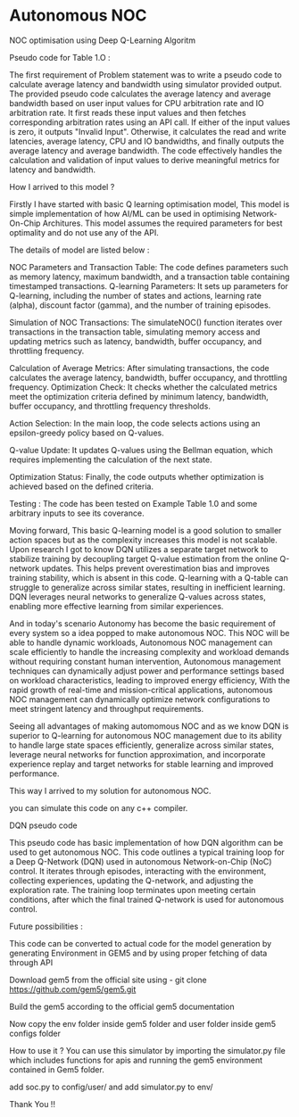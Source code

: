# Autonomous NOC
NOC optimisation using Deep Q-Learning Algoritm

Pseudo code for Table 1.O :

The first requirement of Problem statement was to write a pseudo code to calculate average latency and bandwidth using simulator provided output.
The provided pseudo code calculates the average latency and average bandwidth based on user input values for CPU arbitration rate and IO arbitration rate. It first reads these input values and then fetches corresponding arbitration rates using an API call. If either of the input values is zero, it outputs "Invalid Input". Otherwise, it calculates the read and write latencies, average latency, CPU and IO bandwidths, and finally outputs the average latency and average bandwidth. The code effectively handles the calculation and validation of input values to derive meaningful metrics for latency and bandwidth.

How I arrived to this model ?

Firstly I have started with basic Q learning optimisation model, This model is simple implementation of how AI/ML can be used in optimising Network-On-Chip Architures. This model assumes the required parameters for best optimality and do not use any of the API.

The details of model are listed below :

NOC Parameters and Transaction Table: The code defines parameters such as memory latency, maximum bandwidth, and a transaction table containing timestamped transactions.
Q-learning Parameters: It sets up parameters for Q-learning, including the number of states and actions, learning rate (alpha), discount factor (gamma), and the number of training episodes.

Simulation of NOC Transactions: The simulateNOC() function iterates over transactions in the transaction table, simulating memory access and updating metrics such as latency, bandwidth, buffer occupancy, and throttling frequency.

Calculation of Average Metrics: After simulating transactions, the code calculates the average latency, bandwidth, buffer occupancy, and throttling frequency.
Optimization Check: It checks whether the calculated metrics meet the optimization criteria defined by minimum latency, bandwidth, buffer occupancy, and throttling frequency thresholds.

Action Selection: In the main loop, the code selects actions using an epsilon-greedy policy based on Q-values.

Q-value Update: It updates Q-values using the Bellman equation, which requires implementing the calculation of the next state.

Optimization Status: Finally, the code outputs whether optimization is achieved based on the defined criteria.

Testing :
The code has been tested on Example Table 1.0 and some arbitrary inputs to see its coverance.

Moving forward, 
This basic Q-learning model is a good solution to smaller action spaces but as the complexity increases this model is not scalable. Upon research I got to know DQN utilizes a separate target network to stabilize training by decoupling target Q-value estimation from the online Q-network updates. This helps prevent overestimation bias and improves training stability, which is absent in this code. Q-learning with a Q-table can struggle to generalize across similar states, resulting in inefficient learning. DQN leverages neural networks to generalize Q-values across states, enabling more effective learning from similar experiences.

And in today's scenario Autonomy has become the basic requirement of every system so a idea popped to make autonomous NOC. This NOC will be able to handle dynamic workloads, 
Autonomous NOC management can scale efficiently to handle the increasing complexity and workload demands without requiring constant human intervention, Autonomous management techniques can dynamically adjust power and performance settings based on workload characteristics, leading to improved energy efficiency,  With the rapid growth of real-time and mission-critical applications, autonomous NOC management can dynamically optimize network configurations to meet stringent latency and throughput requirements.

Seeing all advantages of making automomous NOC and as we know DQN is superior to Q-learning for autonomous NOC management due to its ability to handle large state spaces efficiently, generalize across similar states, leverage neural networks for function approximation, and incorporate experience replay and target networks for stable learning and improved performance. 

This way I arrived to my solution for autonomous NOC.

you can simulate this code on any c++ compiler.

DQN pseudo code

This pseudo code has basic implementation of how DQN algorithm can be used to get autonomous NOC.
This code outlines a typical training loop for a Deep Q-Network (DQN) used in autonomous Network-on-Chip (NoC) control. It iterates through episodes, interacting with the environment, collecting experiences, updating the Q-network, and adjusting the exploration rate. The training loop terminates upon meeting certain conditions, after which the final trained Q-network is used for autonomous control.

Future possibilities :

This code can be converted to actual code for the model generation by generating Environment in GEM5 and by using proper fetching of data through API   

Download gem5 from the official site using - 
git clone https://github.com/gem5/gem5.git

Build the gem5 according to the official gem5 documentation

Now copy the env folder inside gem5 folder and user folder inside gem5 configs folder

How to use it ?
You can use this simulator by importing the simulator.py file which includes functions for apis and running the gem5 environment contained in Gem5 folder.

add soc.py to config/user/
and add simulator.py to env/

Thank You !!




